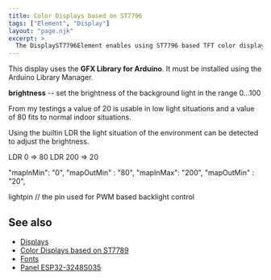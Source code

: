 ```yaml
---
title: Color Displays based on ST7796
tags: ["Element", "Display"]
layout: "page.njk"  
excerpt: >
  The DisplayST7796Element enables using ST7796 based TFT color displays.
---
```


This display uses the **GFX Library for Arduino**. It must be installed using the Arduino Library Manager.


**brightness** -- set the brightness of the background light in the range 0...100

From my testings a value of 20 is usable in low light situations and a value of 80 fits to normal indoor situations.

Using the builtin LDR the light situation of the environment can be detected to adjust the brightness.

LDR 0 => 80
LDR 200 => 20

"mapInMin": "0", "mapOutMin" : "80",
"mapInMax": "200", "mapOutMin" : "20",


lightpin // the pin used for PWM based backlight control


## See also

* [Displays](/elements/display/index.md)
* [Color Displays based on ST7789](/elements/display/st7789.md)
* [Fonts](/elements/display/fonts.md)
* [Panel ESP32-3248S035](/boards/esp32/panel-3248S035.md)